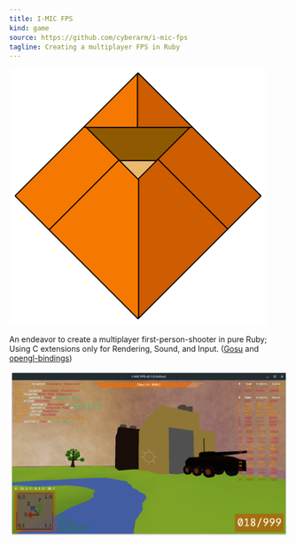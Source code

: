 ```yaml
---
title: I-MIC FPS
kind: game
source: https://github.com/cyberarm/i-mic-fps
tagline: Creating a multiplayer FPS in Ruby
---
```

![I-MIC FPS Logo](https://raw.githubusercontent.com/cyberarm/i-mic-fps/master/svg/logo.svg)

An endeavor to create a multiplayer first-person-shooter in pure Ruby; Using C extensions only for Rendering, Sound, and Input. ([Gosu](https://libgosu.org) and [opengl-bindings](https://github.com/vaiorabbit/ruby-opengl/))

![Screenshot](https://raw.githubusercontent.com/cyberarm/i-mic-fps/master/screenshots/screenshot-game.png)